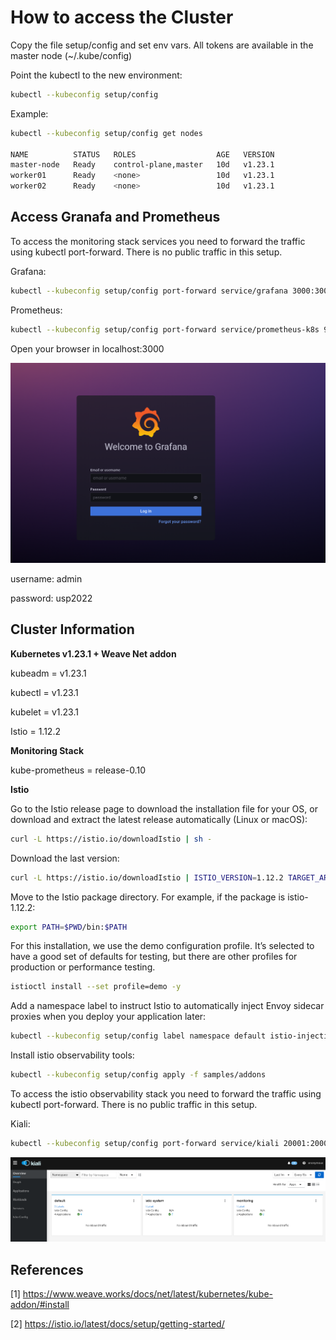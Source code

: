 # How to access the Cluster

Copy the file setup/config and set env vars. All tokens are available in the master node (~/.kube/config)

Point the kubectl to the new environment:

```bash
kubectl --kubeconfig setup/config
```

Example:

```bash
kubectl --kubeconfig setup/config get nodes

NAME          STATUS   ROLES                  AGE   VERSION
master-node   Ready    control-plane,master   10d   v1.23.1
worker01      Ready    <none>                 10d   v1.23.1
worker02      Ready    <none>                 10d   v1.23.1    
```


## Access Granafa and Prometheus

To access the monitoring stack services you need to forward the traffic using kubectl port-forward. There is no public traffic in this setup.

Grafana:

```bash
kubectl --kubeconfig setup/config port-forward service/grafana 3000:3000 -n monitoring   
```
Prometheus:

```bash
kubectl --kubeconfig setup/config port-forward service/prometheus-k8s 9090:9090 -n monitoring   
```

Open your browser in localhost:3000

![stats](setup/grafana.png)

username: admin <p>
password: usp2022 <p>


## Cluster Information

**Kubernetes v1.23.1 + Weave Net addon**

kubeadm = v1.23.1<p>
kubectl = v1.23.1<p>
kubelet = v1.23.1<p>
Istio = 1.12.2

**Monitoring Stack**

kube-prometheus = release-0.10

**Istio**

Go to the Istio release page to download the installation file for your OS, or download and extract the latest release automatically (Linux or macOS):

```bash
curl -L https://istio.io/downloadIstio | sh -
```

Download the last version:

```bash
curl -L https://istio.io/downloadIstio | ISTIO_VERSION=1.12.2 TARGET_ARCH=x86_64 sh -
```

Move to the Istio package directory. For example, if the package is istio-1.12.2:

```bash
export PATH=$PWD/bin:$PATH
```

For this installation, we use the demo configuration profile. It’s selected to have a good set of defaults for testing, but there are other profiles for production or performance testing.

```bash
istioctl install --set profile=demo -y
```
Add a namespace label to instruct Istio to automatically inject Envoy sidecar proxies when you deploy your application later:

```bash
kubectl --kubeconfig setup/config label namespace default istio-injection=enabled
```

Install istio observability tools:

```bash
kubectl --kubeconfig setup/config apply -f samples/addons
```

To access the istio observability stack you need to forward the traffic using kubectl port-forward. There is no public traffic in this setup.

Kiali:

```bash
kubectl --kubeconfig setup/config port-forward service/kiali 20001:20001 -n istio-system   
```
![stats](setup/kiali.png)

## References

[1] https://www.weave.works/docs/net/latest/kubernetes/kube-addon/#install <p>
[2] https://istio.io/latest/docs/setup/getting-started/ <p>